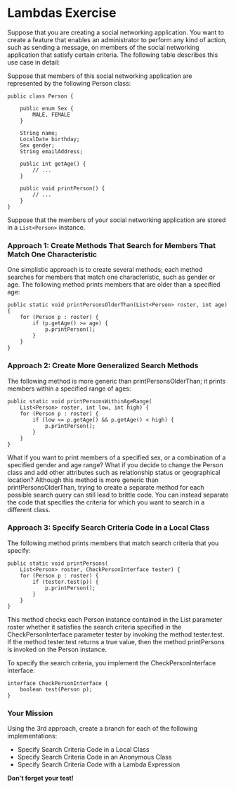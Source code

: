 # Lambdas Exercise
Suppose that you are creating a social networking application. You want to create a feature that enables an administrator to perform any kind of action, such as sending a message, on members of the social networking application that satisfy certain criteria. The following table describes this use case in detail:

Suppose that members of this social networking application are represented by the following Person class:

```
public class Person {

    public enum Sex {
        MALE, FEMALE
    }

    String name;
    LocalDate birthday;
    Sex gender;
    String emailAddress;

    public int getAge() {
        // ...
    }

    public void printPerson() {
        // ...
    }
}
```

Suppose that the members of your social networking application are stored in a `List<Person>` instance.

### Approach 1: Create Methods That Search for Members That Match One Characteristic
One simplistic approach is to create several methods; each method searches for members that match one characteristic, such as gender or age. The following method prints members that are older than a specified age:

```
public static void printPersonsOlderThan(List<Person> roster, int age) {
    for (Person p : roster) {
        if (p.getAge() >= age) {
            p.printPerson();
        }
    }
}
```
### Approach 2: Create More Generalized Search Methods
The following method is more generic than printPersonsOlderThan; it prints members within a specified range of ages:

```
public static void printPersonsWithinAgeRange(
    List<Person> roster, int low, int high) {
    for (Person p : roster) {
        if (low <= p.getAge() && p.getAge() < high) {
            p.printPerson();
        }
    }
}
```
What if you want to print members of a specified sex, or a combination of a specified gender and age range? What if you decide to change the Person class and add other attributes such as relationship status or geographical location? Although this method is more generic than printPersonsOlderThan, trying to create a separate method for each possible search query can still lead to brittle code. You can instead separate the code that specifies the criteria for which you want to search in a different class.

### Approach 3: Specify Search Criteria Code in a Local Class

The following method prints members that match search criteria that you specify:

```
public static void printPersons(
    List<Person> roster, CheckPersonInterface tester) {
    for (Person p : roster) {
        if (tester.test(p)) {
            p.printPerson();
        }
    }
}
```

This method checks each Person instance contained in the List parameter roster whether it satisfies the search criteria specified in the CheckPersonInterface parameter tester by invoking the method tester.test. If the method tester.test returns a true value, then the method printPersons is invoked on the Person instance.

To specify the search criteria, you implement the CheckPersonInterface interface:

```
interface CheckPersonInterface {
    boolean test(Person p);
}
```

### Your Mission
Using the 3rd approach, create a branch for each of the following implementations:

* Specify Search Criteria Code in a Local Class
* Specify Search Criteria Code in an Anonymous Class
* Specify Search Criteria Code with a Lambda Expression

**Don't forget your test!**